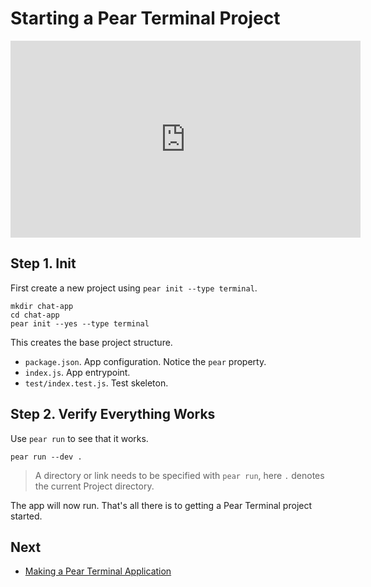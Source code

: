 # Starting a Pear Terminal Project

<iframe width="560" height="315" src="https://www.youtube.com/embed/UoGJ7PtAwtI?si=daZ_omfb3lDNNDmV" title="YouTube video player" frameborder="0" allow="accelerometer; autoplay; clipboard-write; encrypted-media; gyroscope; picture-in-picture; web-share" referrerpolicy="strict-origin-when-cross-origin" allowfullscreen></iframe>

## Step 1. Init

First create a new project using `pear init --type terminal`.

```
mkdir chat-app
cd chat-app
pear init --yes --type terminal
```

This creates the base project structure.

- `package.json`. App configuration. Notice the `pear` property.
- `index.js`. App entrypoint.
- `test/index.test.js`. Test skeleton.

## Step 2. Verify Everything Works

Use `pear run` to see that it works.

```
pear run --dev .
```

> A directory or link needs to be specified with `pear run`, here `.` denotes the current Project directory.

The app will now run. That's all there is to getting a Pear Terminal project started.


## Next

* [Making a Pear Terminal Application](./making-a-pear-terminal-app.md)
